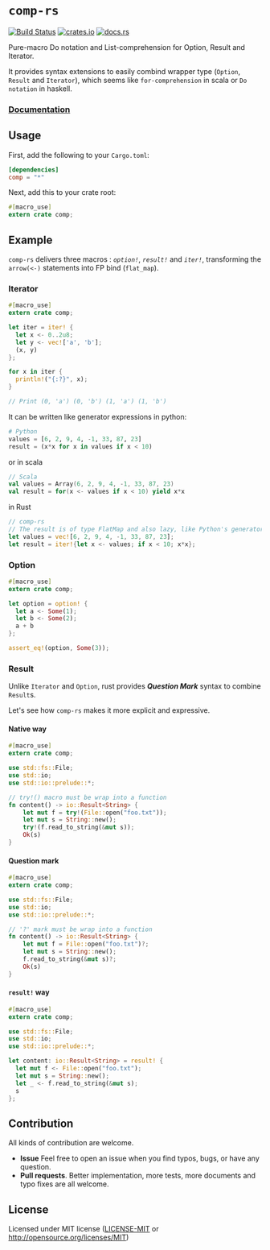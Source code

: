 # `comp-rs`

[![Build Status](https://travis-ci.org/goandylok/comp-rs.svg?branch=master)](https://travis-ci.org/goandylok/comp-rs)
[![crates.io](https://img.shields.io/crates/v/comp.svg)](https://crates.io/crates/comp)
[![docs.rs](https://docs.rs/comp/badge.svg)](https://docs.rs/comp)

Pure-macro Do notation and List-comprehension for Option, Result and Iterator.

It provides syntax extensions to easily combind wrapper type (`Option`, `Result` and `Iterator`), which seems like
`for-comprehension` in scala or `Do notation` in haskell.

### [**Documentation**](https://docs.rs/comp/)

## Usage

First, add the following to your `Cargo.toml`:

```toml
[dependencies]
comp = "*"
```

Next, add this to your crate root:

```rust
#[macro_use]
extern crate comp;
```

## Example

`comp-rs` delivers three macros : *`option!`*, *`result!`* and *`iter!`*,
transforming the `arrow(<-)` statements into FP bind (`flat_map`).

### Iterator

```rust
#[macro_use]
extern crate comp;

let iter = iter! {
  let x <- 0..2u8;
  let y <- vec!['a', 'b'];
  (x, y)
};

for x in iter {
  println!("{:?}", x);
}

// Print (0, 'a') (0, 'b') (1, 'a') (1, 'b')
```

It can be written like generator expressions in python:

```python
# Python
values = [6, 2, 9, 4, -1, 33, 87, 23]
result = (x*x for x in values if x < 10)
```

or in scala

```scala
// Scala
val values = Array(6, 2, 9, 4, -1, 33, 87, 23)
val result = for(x <- values if x < 10) yield x*x
```

in Rust

```rust
// comp-rs
// The result is of type FlatMap and also lazy, like Python's generator expressions.
let values = vec![6, 2, 9, 4, -1, 33, 87, 23];
let result = iter!{let x <- values; if x < 10; x*x};
```


### Option
```rust
#[macro_use]
extern crate comp;

let option = option! {
  let a <- Some(1);
  let b <- Some(2);
  a + b
};

assert_eq!(option, Some(3));
```

### Result

Unlike `Iterator` and `Option`, rust provides __*Question Mark*__ syntax to combine `Result`s.

Let's see how `comp-rs` makes it more explicit and expressive.

#### Native way

```rust
#[macro_use]
extern crate comp;

use std::fs::File;
use std::io;
use std::io::prelude::*;

// try!() macro must be wrap into a function
fn content() -> io::Result<String> {
    let mut f = try!(File::open("foo.txt"));
    let mut s = String::new();
    try!(f.read_to_string(&mut s));
    Ok(s)
}
```

#### Question mark

```rust
#[macro_use]
extern crate comp;

use std::fs::File;
use std::io;
use std::io::prelude::*;

// '?' mark must be wrap into a function
fn content() -> io::Result<String> {
    let mut f = File::open("foo.txt")?;
    let mut s = String::new();
    f.read_to_string(&mut s)?;
    Ok(s)
}
```

#### `result!` way

```rust
#[macro_use]
extern crate comp;

use std::fs::File;
use std::io;
use std::io::prelude::*;

let content: io::Result<String> = result! {
  let mut f <- File::open("foo.txt");
  let mut s = String::new();
  let _ <- f.read_to_string(&mut s);
  s
};
```

## Contribution

All kinds of contribution are welcome.

- **Issue** Feel free to open an issue when you find typos, bugs, or have any question.
- **Pull requests**. Better implementation, more tests, more documents and typo fixes are all welcome.

## License

Licensed under MIT license ([LICENSE-MIT](LICENSE-MIT) or http://opensource.org/licenses/MIT)

